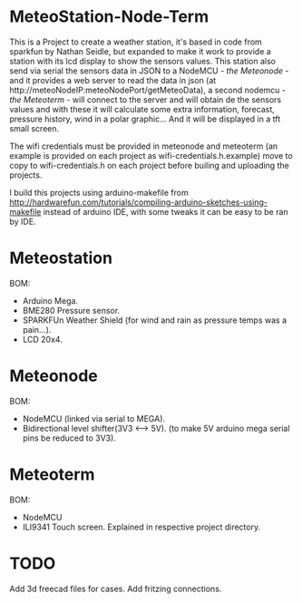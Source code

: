 # MeteoStation-Node-Term
This is a Project to create a weather station, it's based in code from sparkfun by Nathan Seidle, but expanded to make it work to provide a station with its lcd display to show the sensors values. This station also send via serial the sensors data in JSON to a NodeMCU - *the Meteonode* -and it provides a web server to read the data in json (at http://meteoNodeIP:meteoNodePort/getMeteoData), a second nodemcu  - *the Meteoterm* - will connect to the server and will obtain de the sensors values and with these it will calculate some extra information, forecast, pressure history, wind in a polar graphic... And it will be displayed in a tft small screen.

The wifi credentials must be provided in meteonode and meteoterm (an example is provided on each project as wifi-credentials.h.example) move to copy to wifi-credentials.h on each project before builing and uploading the projects.

I build this projects using arduino-makefile from http://hardwarefun.com/tutorials/compiling-arduino-sketches-using-makefile instead of arduino IDE, with some tweaks it can be easy to be ran by IDE.


# Meteostation
BOM:
- Arduino Mega.
- BME280 Pressure sensor.
- SPARKFUn Weather Shield (for wind and rain as pressure temps was a pain...).
- LCD 20x4.

# Meteonode
BOM:
- NodeMCU (linked via serial to MEGA).
- Bidirectional level shifter(3V3 <--> 5V). (to make 5V arduino mega serial pins be reduced to 3V3).

# Meteoterm
BOM:
- NodeMCU 
- ILI9341 Touch screen.
Explained in respective project directory.


# TODO
Add 3d freecad files for cases. 
Add fritzing connections.
